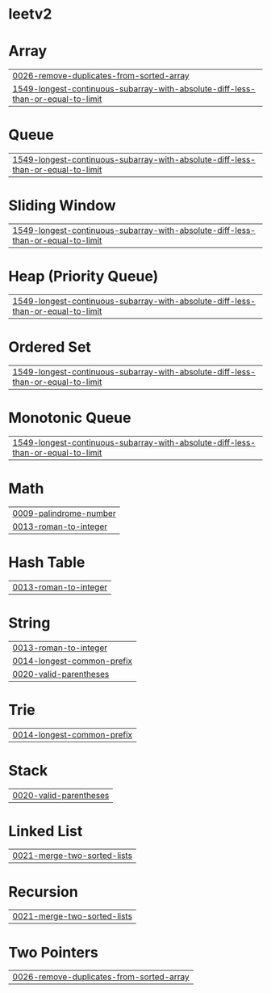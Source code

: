 # leetv2


# Array
|  |
| ------- |
| [0026-remove-duplicates-from-sorted-array](https://github.com/JaiThakur10/leetv2/tree/master/0026-remove-duplicates-from-sorted-array) |
| [1549-longest-continuous-subarray-with-absolute-diff-less-than-or-equal-to-limit](https://github.com/JaiThakur10/leetv2/tree/master/1549-longest-continuous-subarray-with-absolute-diff-less-than-or-equal-to-limit) |
# Queue
|  |
| ------- |
| [1549-longest-continuous-subarray-with-absolute-diff-less-than-or-equal-to-limit](https://github.com/JaiThakur10/leetv2/tree/master/1549-longest-continuous-subarray-with-absolute-diff-less-than-or-equal-to-limit) |
# Sliding Window
|  |
| ------- |
| [1549-longest-continuous-subarray-with-absolute-diff-less-than-or-equal-to-limit](https://github.com/JaiThakur10/leetv2/tree/master/1549-longest-continuous-subarray-with-absolute-diff-less-than-or-equal-to-limit) |
# Heap (Priority Queue)
|  |
| ------- |
| [1549-longest-continuous-subarray-with-absolute-diff-less-than-or-equal-to-limit](https://github.com/JaiThakur10/leetv2/tree/master/1549-longest-continuous-subarray-with-absolute-diff-less-than-or-equal-to-limit) |
# Ordered Set
|  |
| ------- |
| [1549-longest-continuous-subarray-with-absolute-diff-less-than-or-equal-to-limit](https://github.com/JaiThakur10/leetv2/tree/master/1549-longest-continuous-subarray-with-absolute-diff-less-than-or-equal-to-limit) |
# Monotonic Queue
|  |
| ------- |
| [1549-longest-continuous-subarray-with-absolute-diff-less-than-or-equal-to-limit](https://github.com/JaiThakur10/leetv2/tree/master/1549-longest-continuous-subarray-with-absolute-diff-less-than-or-equal-to-limit) |
# Math
|  |
| ------- |
| [0009-palindrome-number](https://github.com/JaiThakur10/leetv2/tree/master/0009-palindrome-number) |
| [0013-roman-to-integer](https://github.com/JaiThakur10/leetv2/tree/master/0013-roman-to-integer) |
# Hash Table
|  |
| ------- |
| [0013-roman-to-integer](https://github.com/JaiThakur10/leetv2/tree/master/0013-roman-to-integer) |
# String
|  |
| ------- |
| [0013-roman-to-integer](https://github.com/JaiThakur10/leetv2/tree/master/0013-roman-to-integer) |
| [0014-longest-common-prefix](https://github.com/JaiThakur10/leetv2/tree/master/0014-longest-common-prefix) |
| [0020-valid-parentheses](https://github.com/JaiThakur10/leetv2/tree/master/0020-valid-parentheses) |
# Trie
|  |
| ------- |
| [0014-longest-common-prefix](https://github.com/JaiThakur10/leetv2/tree/master/0014-longest-common-prefix) |
# Stack
|  |
| ------- |
| [0020-valid-parentheses](https://github.com/JaiThakur10/leetv2/tree/master/0020-valid-parentheses) |
# Linked List
|  |
| ------- |
| [0021-merge-two-sorted-lists](https://github.com/JaiThakur10/leetv2/tree/master/0021-merge-two-sorted-lists) |
# Recursion
|  |
| ------- |
| [0021-merge-two-sorted-lists](https://github.com/JaiThakur10/leetv2/tree/master/0021-merge-two-sorted-lists) |
# Two Pointers
|  |
| ------- |
| [0026-remove-duplicates-from-sorted-array](https://github.com/JaiThakur10/leetv2/tree/master/0026-remove-duplicates-from-sorted-array) |
